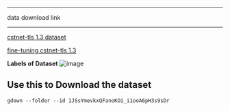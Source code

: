 ******
data download link
******

[cstnet-tls 1.3 dataset](https://drive.google.com/drive/folders/1JSsYmevkxQFanoKOi_i1ooA6pH3s9sDr?usp=sharing)

[fine-tuning cstnet-tls 1.3](https://drive.google.com/drive/folders/1KlZatGoNm-4qu04z0LfrTpZr2oDaHfzr?usp=sharing)

**Labels of Dataset**
![image](https://user-images.githubusercontent.com/20349381/209489651-a7665404-0223-4ac0-85f0-2a52424198b4.png)

## Use this to Download the dataset ##

```gdown --folder --id 1JSsYmevkxQFanoKOi_i1ooA6pH3s9sDr```
